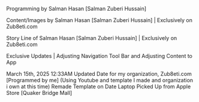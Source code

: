 Programming by Salman Hasan [Salman Zuberi Hussain]

Content/Images by Salman Hasan [Salman Zuberi Hussain] | Exclusively on Zub8eti.com

Story Line of Salman Hasan [Salman Zuberi Hussain] | Exclusively on Zub8eti.com


Exclusive Updates | Adjusting Navigation Tool Bar and Adjusting Content to App


March 15th, 2025 12:33AM
Updated Date for my organization, Zub8eti.com [Programmed by me] (Using Youtube and template I made and organization i own at this time)
Remade Template on Date Laptop Picked Up from Apple Store [Quaker Bridge Mall] 
